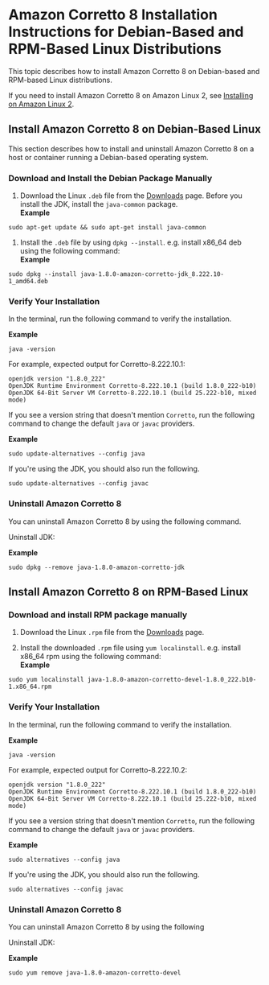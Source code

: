 # Amazon Corretto 8 Installation Instructions for Debian\-Based and RPM\-Based Linux Distributions<a name="generic-linux-install"></a>

This topic describes how to install Amazon Corretto 8 on Debian\-based and RPM\-based Linux distributions\. 

If you need to install Amazon Corretto 8 on Amazon Linux 2, see [Installing on Amazon Linux 2](amazon-linux-install.md)\.

## Install Amazon Corretto 8 on Debian\-Based Linux<a name="debian-install-instruct"></a>

This section describes how to install and uninstall Amazon Corretto 8 on a host or container running a Debian\-based operating system\.

### Download and Install the Debian Package Manually<a name="debian-deb-install-instruct"></a>

1.  Download the Linux `.deb` file from the [Downloads](downloads-list.md) page\. Before you install the JDK, install the `java-common` package\.   
**Example**  

   ```
   sudo apt-get update && sudo apt-get install java-common
   ```

1.  Install the `.deb` file by using `dpkg --install`\. e\.g\. install x86\_64 deb using the following command:  
**Example**  

   ```
   sudo dpkg --install java-1.8.0-amazon-corretto-jdk_8.222.10-1_amd64.deb
   ```

### Verify Your Installation<a name="debian-deb-verify"></a>

 In the terminal, run the following command to verify the installation\. 

**Example**  

```
java -version
```
For example, expected output for Corretto\-8\.222\.10\.1:   

```
openjdk version "1.8.0_222"
OpenJDK Runtime Environment Corretto-8.222.10.1 (build 1.8.0_222-b10)
OpenJDK 64-Bit Server VM Corretto-8.222.10.1 (build 25.222-b10, mixed mode)
```

 If you see a version string that doesn't mention `Corretto`, run the following command to change the default `java` or `javac` providers\. 

**Example**  

```
sudo update-alternatives --config java
```
If you're using the JDK, you should also run the following\.  

```
sudo update-alternatives --config javac
```

### Uninstall Amazon Corretto 8<a name="debian-deb-uninstall"></a>

You can uninstall Amazon Corretto 8 by using the following command\.

Uninstall JDK:

**Example**  

```
sudo dpkg --remove java-1.8.0-amazon-corretto-jdk
```

## Install Amazon Corretto 8 on RPM\-Based Linux<a name="rpm-linux-install-instruct"></a>

### Download and install RPM package manually<a name="rpm-install-instruct"></a>

1.  Download the Linux `.rpm` file from the [Downloads](downloads-list.md) page\. 

1.  Install the downloaded `.rpm` file using `yum localinstall`\. e\.g\. install x86\_64 rpm using the following command:   
**Example**  

   ```
   sudo yum localinstall java-1.8.0-amazon-corretto-devel-1.8.0_222.b10-1.x86_64.rpm
   ```

### Verify Your Installation<a name="rpm-verify"></a>

 In the terminal, run the following command to verify the installation\. 

**Example**  

```
java -version
```
For example, expected output for Corretto\-8\.222\.10\.2:   

```
openjdk version "1.8.0_222"
OpenJDK Runtime Environment Corretto-8.222.10.1 (build 1.8.0_222-b10)
OpenJDK 64-Bit Server VM Corretto-8.222.10.1 (build 25.222-b10, mixed mode)
```

 If you see a version string that doesn't mention `Corretto`, run the following command to change the default `java` or `javac` providers\. 

**Example**  

```
sudo alternatives --config java
```
If you're using the JDK, you should also run the following\.  

```
sudo alternatives --config javac
```

### Uninstall Amazon Corretto 8<a name="rpm-uninstall"></a>

You can uninstall Amazon Corretto 8 by using the following

Uninstall JDK:

**Example**  

```
sudo yum remove java-1.8.0-amazon-corretto-devel
```